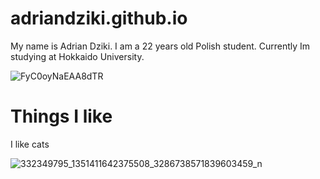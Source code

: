 # adriandziki.github.io

My name is Adrian Dziki. I am a 22 years old Polish student. Currently Im studying at Hokkaido University.

![FyC0oyNaEAA8dTR](https://github.com/adziuxd/adriandziki.github.io/assets/172417464/cbb26a79-4170-4068-8de3-0840b1a79446)

# Things I like

I like cats

![332349795_1351411642375508_3286738571839603459_n](https://github.com/adziuxd/adriandziki.github.io/assets/172417464/54144158-0069-4901-baeb-dad6b4b4dc82)
